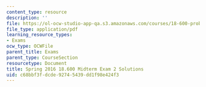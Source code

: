```yaml
---
content_type: resource
description: ''
file: https://ol-ocw-studio-app-qa.s3.amazonaws.com/courses/18-600-probability-and-random-variables-fall-2019/c68bbf3fdcde92745439dd1f98e424f3_MIT18_600F19_mid2_2016_soln.pdf
file_type: application/pdf
learning_resource_types:
- Exams
ocw_type: OCWFile
parent_title: Exams
parent_type: CourseSection
resourcetype: Document
title: Spring 2016 18.600 Midterm Exam 2 Solutions
uid: c68bbf3f-dcde-9274-5439-dd1f98e424f3
---
```

